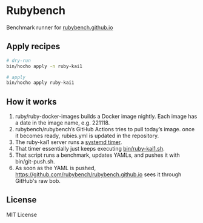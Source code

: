 # Rubybench

Benchmark runner for [rubybench.github.io](https://rubybench.github.io)

## Apply recipes

```bash
# dry-run
bin/hocho apply -n ruby-kai1

# apply
bin/hocho apply ruby-kai1
```

## How it works

1. ruby/ruby-docker-images builds a Docker image nightly. Each image has a date in the image name, e.g. 221118.
2. rubybench/rubybench’s GitHub Actions tries to pull today’s image. once it becomes ready, rubies.yml is updated in the repository.
3. The ruby-kai1 server runs a [systemd timer](infra/recipes/files/lib/systemd/system/rubybench.timer).
4. That timer essentially just keeps executing [bin/ruby-kai1.sh](bin/ruby-kai1.sh).
5. That script runs a benchmark, updates YAMLs, and pushes it with bin/git-push.sh.
6. As soon as the YAML is pushed, https://github.com/rubybench/rubybench.github.io sees it through GitHub's raw bob.

## License

MIT License

